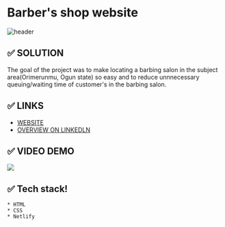 # Barber's shop website


![header](https://capsule-render.vercel.app/api?type=wave&color=gradient&height=300&section=header&text=Barber's%20Shop&fontSize=90)

## ✅ SOLUTION
The goal of the project was to make locating a barbing salon in the subject area(Orimerunmu, Ogun state) so easy and to reduce unnnecessary queuing/waiting time of customer's in the barbing salon.


## ✅ LINKS
 * [WEBSITE](https://oscar-barberswebsite-24.netlify.app/)
 * [OVERVIEW ON LINKEDLN](https://www.linkedin.com/posts/gift-ojabu_frontenddevelopment-website-webdesign-activity-6739503757454798848-B2vH)



  

## ✅ VIDEO DEMO  
 ![](https://github.com/Gift-Ojeabulu/Barber-s-Website-/blob/main/Untitled_%20Nov%2026%2C%202020%202_11%20AM.gif)

	
## ✅ Tech stack!
	* HTML
    * CSS
    * Netlify
    

















